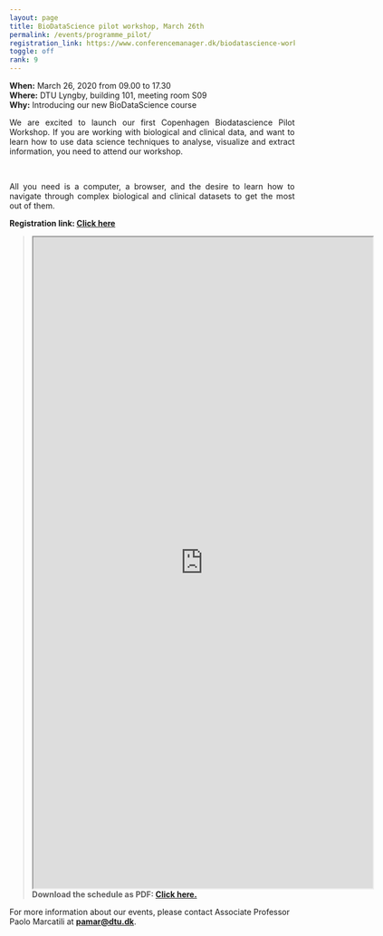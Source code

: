 ```yaml
---
layout: page
title: BioDataScience pilot workshop, March 26th
permalink: /events/programme_pilot/
registration_link: https://www.conferencemanager.dk/biodatascience-workshop
toggle: off
rank: 9
---
```


<b>When:</b> March 26, 2020  from 09.00 to 17.30
<br>
<b>Where:</b> DTU Lyngby, building 101, meeting room S09
<br>
<b>Why:</b> Introducing our new BioDataScience course
<p style="text-align:justify">We are excited to launch our first Copenhagen Biodatascience Pilot Workshop. If you are working with biological and clinical data, and want to learn how to use data science techniques to analyse, visualize and extract information, you need to attend our workshop. </p>
 <br>
 <p style="text-align:justify">All you need is a computer, a browser, and the desire to learn how to navigate through complex biological and clinical datasets to get the most out of them.</p>

<b> Registration link:  <a href="https://www.conferencemanager.dk/biodatascience-workshop">Click here </a></b>



<blockquote>
    <p>
        <iframe src="https://docs.google.com/document/d/e/2PACX-1vRPb3v26QXN12kyNhSJponZf7yyGjyslH5xyaotX7-SJhkYbXytdzRZahRUQtSCP3c4V0Swpaul3S_t/pub?embedded=true" height="1150" width="600"></iframe>
        <br>
        <b> Download the schedule as PDF: 
            <a                                   href="https://github.com/biodatascience101/BioDataScience101.github.io/raw/master/images/BioDataScience101-pilotworkshop.pdf">Click here.</a></b> 
    </p>
</blockquote>


For more information about our events, please contact Associate Professor Paolo Marcatili at **pamar@dtu.dk**.



